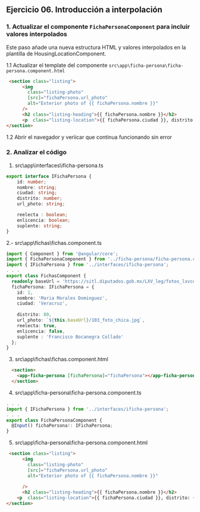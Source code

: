 
## Ejercicio 06. Introducción a interpolación


### 1. Actualizar el componente  `FichaPersonaComponent` para incluir valores interpolados

Este paso añade una nueva estructura HTML y valores interpolados en la plantilla de HousingLocationComponent.

1.1 Actualizar el template del componente  `src\app\ficha-persona\ficha-persona.component.html`

```html
 <section class="listing">
      <img
        class="listing-photo"
        [src]="fichaPersona.url_photo"
        alt="Exterior photo of {{ fichaPersona.nombre }}"
      />
      <h2 class="listing-heading">{{ fichaPersona.nombre }}</h2>
      <p  class="listing-location">{{ fichaPersona.ciudad }}, distrito: {{ fichaPersona.distrito }}</p>
</section>
```
1.2 Abrir el navegador y veriicar que continua funcionando sin error


### 2. Analizar el código

1. src\app\interfaces\ificha-persona.ts
```typescript
export interface IFichaPersona {
    id: number;
    nombre: string;
    ciudad: string;
    distrito: number;
    url_photo: string;

    reelecta : boolean;
    enlicencia: boolean;
    suplente: string;
}
```
2.- src\app\fichas\fichas.component.ts
```typescript
import { Component } from '@angular/core';
import { FichaPersonaComponent } from '../ficha-persona/ficha-persona.component';
import { IFichaPersona } from '../interfaces/ificha-persona';
. . . 
export class FichasComponent {
  readonly baseUrl = 'https://sitl.diputados.gob.mx/LXV_leg/fotos_lxvconfondo';
  fichaPersona: IFichaPersona = {
    id: 1,
    nombre: 'Maria Morales Dominguez',
    ciudad: 'Veracruz',
	
    distrito: 80,
    url_photo: `${this.baseUrl}/103_foto_chica.jpg`,
    reelecta: true,
    enlicencia: false,
	suplente : 'Francisco Bocanegra Collado'
  };
}
```
3. src\app\fichas\fichas.component.html

```html
  <section>
    <app-ficha-persona [fichaPersona]="fichaPersona"></app-ficha-persona>
  </section>
```
4. src\app\ficha-persona\ficha-persona.component.ts
```typescript
. . . 
import { IFichaPersona } from '../interfaces/ificha-persona';
. . .
export class FichaPersonaComponent {
  @Input() fichaPersona!: IFichaPersona;
}
```
5. src\app\ficha-persona\ficha-persona.component.html
```html
 <section class="listing">
      <img
        class="listing-photo"
        [src]="fichaPersona.url_photo"
        alt="Exterior photo of {{ fichaPersona.nombre }}"
        
      />
      <h2 class="listing-heading">{{ fichaPersona.nombre }}</h2>
	<p  class="listing-location">{{ fichaPersona.ciudad }}, distrito: {{ fichaPersona.distrito }}</p>
</section>
```

<!--stackedit_data:
eyJoaXN0b3J5IjpbOTA3NDU0OTE2LDIxMzAwOTQ1NiwxOTQ1Nj
g5OTY5XX0=
-->